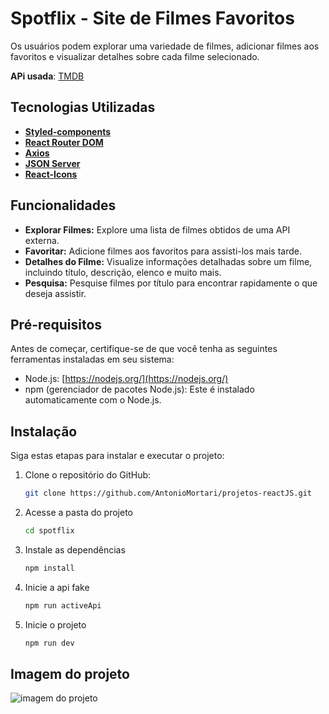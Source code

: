 # Spotflix - Site de Filmes Favoritos

Os usuários podem explorar uma variedade de filmes, adicionar filmes aos favoritos e visualizar detalhes sobre cada filme selecionado.

**APi usada**: [TMDB](https://www.bing.com/search?pglt=673&q=the+movie+database&cvid=46fa5ea6da164a209523e2c1312faada&aqs=edge.1.69i57j0l6.4417j0j1&FORM=ANNTA1&PC=U531)

## Tecnologias Utilizadas
 - [**Styled-components**](https://styled-components.com/)
 - [**React Router DOM**](https://www.npmjs.com/package/react-router-dom)
 - [**Axios**](https://axios-http.com/docs/intro)
 - [**JSON Server**](https://www.npmjs.com/package/json-server)
 - [**React-Icons**](https://react-icons.github.io/react-icons/)

## Funcionalidades

- **Explorar Filmes:** Explore uma lista de filmes obtidos de uma API externa.
- **Favoritar:** Adicione filmes aos favoritos para assisti-los mais tarde.
- **Detalhes do Filme:** Visualize informações detalhadas sobre um filme, incluindo título, descrição, elenco e muito mais.
- **Pesquisa:** Pesquise filmes por título para encontrar rapidamente o que deseja assistir.

## Pré-requisitos

Antes de começar, certifique-se de que você tenha as seguintes ferramentas instaladas em seu sistema:

- Node.js: [https://nodejs.org/](https://nodejs.org/)
- npm (gerenciador de pacotes Node.js): Este é instalado automaticamente com o Node.js.

## Instalação

Siga estas etapas para instalar e executar o projeto:

1. Clone o repositório do GitHub:
   ```bash
   git clone https://github.com/AntonioMortari/projetos-reactJS.git
   ```
2. Acesse a pasta do projeto
   ```bash
   cd spotflix
   ```
3. Instale as dependências
   ```bash
   npm install
   ```
4. Inicie a api fake
   ```bash
   npm run activeApi
   ```
5. Inicie o projeto
   ```bash
   npm run dev
   ```

## Imagem do projeto
![imagem do projeto](https://github.com/AntonioMortari/projetos-reactJS/assets/113060294/a055a00f-b290-46ec-990f-e2420b2dabb5)

